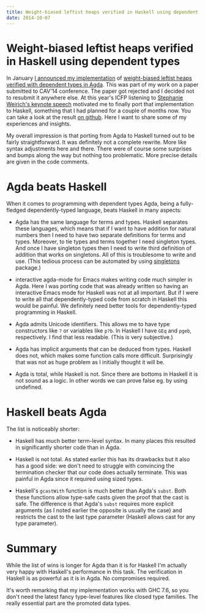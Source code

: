 ```yaml
---
title: Weight-biased leftist heaps verified in Haskell using dependent types
date: 2014-10-07
---
```


Weight-biased leftist heaps verified in Haskell using dependent types
=====================================================================

In January [I announced my
implementation](/blog/2014-01-16-verifying-weight-biased-leftist-heaps-using-dependent-types-a-draft.html)
of [weight-biased leftist heaps verified with dependent types in
Agda](https://github.com/jstolarek/dep-typed-wbl-heaps). This was part of my
work on a paper submitted to CAV'14 conference. The paper got rejected and I
decided not to resubmit it anywhere else. At this year's ICFP listening to
[Stephanie Weirich's keynote speech](http://www.youtube.com/watch?v=rhWMhTjQzsU)
motivated me to finally port that implementation to Haskell, something that I
had planned for a couple of months now. You can take a look at the result [on
github](https://github.com/jstolarek/dep-typed-wbl-heaps-hs). Here I want to
share some of my experiences and insights.

My overall impression is that porting from Agda to Haskell turned out to be
fairly straightforward. It was definitely not a complete rewrite. More like
syntax adjustments here and there. There were of course some surprises and bumps
along the way but nothing too problematic. More precise details are given in the
code comments.

Agda beats Haskell
==================

When it comes to programming with dependent types Agda, being a fully-fledged
dependently-typed language, beats Haskell in many aspects:

  - Agda has the same language for terms and types. Haskell separates these
    languages, which means that if I want to have addition for natural numbers
    then I need to have two separate definitions for terms and types. Moreover,
    to tie types and terms together I need singleton types. And once I have
    singleton types then I need to write third definition of addition that works
    on singletons. All of this is troublesome to write and use. (This tedious
    process can be automated by using
    [singletons](http://hackage.haskell.org/package/singletons) package.)

  - interactive agda-mode for Emacs makes writing code much simpler in
    Agda. Here I was porting code that was already written so having an
    interactive Emacs mode for Haskell was not at all important. But if I were
    to write all that dependently-typed code from scratch in Haskell this would
    be painful. We definitely need better tools for dependently-typed
    programming in Haskell.

  - Agda admits Unicode identifiers. This allows me to have type constructors
    like `?` or variables like `p?b`. In Haskell I have `GEq` and `pgeb`,
    respectively. I find that less readable. (This is very subjective.)

  - Agda has implicit arguments that can be deduced from types. Haskell does
    not, which makes some function calls more difficult. Surprisingly that was
    not as huge problem as I initially thought it will be.

  - Agda is total, while Haskell is not. Since there are bottoms in Haskell it
    is not sound as a logic. In other words we can prove false eg. by using
    undefined.

Haskell beats Agda
==================

The list is noticeably shorter:

  - Haskell has much better term-level syntax. In many places this resulted in
    significantly shorter code than in Agda.

  - Haskell is not total. As stated earlier this has its drawbacks but it also
    has a good side: we don't need to struggle with convincing the termination
    checker that our code does actually terminate. This was painful in Agda
    since it required using sized types.

  - Haskell's `gcastWith` function is much better than Agda's `subst`. Both
    these functions allow type-safe casts given the proof that the cast is
    safe. The difference is that Agda's `subst` requires more explicit arguments
    (as I noted earlier the opposite is usually the case) and restricts the cast
    to the last type parameter (Haskell allows cast for any type parameter).

Summary
=======

While the list of wins is longer for Agda than it is for Haskell I'm actually
very happy with Haskell's performance in this task. The verification in Haskell
is as powerful as it is in Agda. No compromises required.

It's worth remarking that my implementation works with GHC 7.6, so you don't
need the latest fancy type-level features like closed type families. The really
essential part are the promoted data types.

